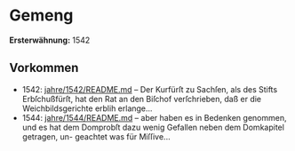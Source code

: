 # Gemeng

**Ersterwähnung:** 1542

## Vorkommen
- 1542: [jahre/1542/README.md](../jahre/1542/README.md) – Der Kurfürſt zu Sachſen, als des Stifts Erbſchußfürſt,
hat den Rat an den Biſchof verſchrieben, daß er die
Weichbildsgerichte erblih erlange...
- 1544: [jahre/1544/README.md](../jahre/1544/README.md) – aber haben
es in Bedenken genommen, und es hat dem Domprobſt
dazu wenig Gefallen neben dem Domkapitel getragen, un-
geachtet was für Miſſive...
